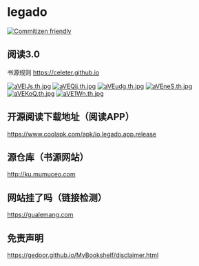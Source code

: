 # legado

[![Commitizen friendly](https://img.shields.io/badge/commitizen-friendly-brightgreen.svg)](http://commitizen.github.io/cz-cli/)

## 阅读3.0
书源规则 https://celeter.github.io

[![aVElJs.th.jpg](https://s1.ax1x.com/2020/07/28/aVElJs.th.jpg)](https://imgchr.com/i/aVElJs) [![aVEQij.th.jpg](https://s1.ax1x.com/2020/07/28/aVEQij.th.jpg)](https://imgchr.com/i/aVEQij) [![aVEudg.th.jpg](https://s1.ax1x.com/2020/07/28/aVEudg.th.jpg)](https://imgchr.com/i/aVEudg) [![aVEneS.th.jpg](https://s1.ax1x.com/2020/07/28/aVEneS.th.jpg)](https://imgchr.com/i/aVEneS) [![aVEKoQ.th.jpg](https://s1.ax1x.com/2020/07/28/aVEKoQ.th.jpg)](https://imgchr.com/i/aVEKoQ) [![aVE1Wn.th.jpg](https://s1.ax1x.com/2020/07/28/aVE1Wn.th.jpg)](https://imgchr.com/i/aVE1Wn)

## 开源阅读下载地址（阅读APP） 
https://www.coolapk.com/apk/io.legado.app.release

## 源仓库（书源网站） 
http://ku.mumuceo.com

## 网站挂了吗（链接检测） 
https://gualemang.com

## 免责声明
https://gedoor.github.io/MyBookshelf/disclaimer.html

